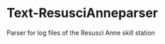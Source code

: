 Text-ResusciAnneparser
======================

Parser for log files of the Resusci Anne skill station
